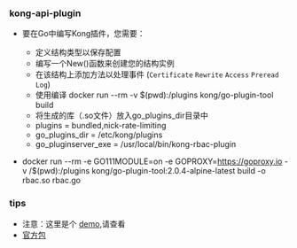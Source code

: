 ### kong-api-plugin

- 要在Go中编写Kong插件，您需要：
    - 定义结构类型以保存配置
    - 编写一个New()函数来创建您的结构实例
    - 在该结构上添加方法以处理事件 (`Certificate` `Rewrite` `Access` `Preread` `Log`)
    - 使用编译 docker run --rm -v $(pwd):/plugins kong/go-plugin-tool build <source>
    - 将生成的库（.so文件）放入go_plugins_dir目录中
    - plugins = bundled,nick-rate-limiting
    - go_plugins_dir = /etc/kong/plugins
    - go_pluginserver_exe = /usr/local/bin/kong-rbac-plugin

- docker run --rm -e GO111MODULE=on -e GOPROXY=https://goproxy.io -v /$(pwd):/plugins kong/go-plugin-tool:2.0.4-alpine-latest build -o rbac.so rbac.go 

### tips

- 注意：这里是个 [demo](https://github.com/Kong/go-plugins),请查看
- [官方包](https://github.com/Kong/go-pdk)
